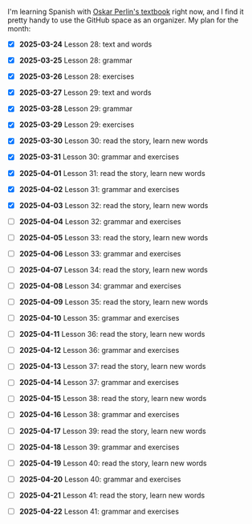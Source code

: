 I'm learning Spanish with [Oskar Perlin's textbook][1] right now, and I find it pretty handy to use the GitHub space as an organizer. My plan for the month:

- [x] **2025-03-24** Lesson 28: text and words
- [x] **2025-03-25** Lesson 28: grammar
- [x] **2025-03-26** Lesson 28: exercises
- [x] **2025-03-27** Lesson 29: text and words
- [x] **2025-03-28** Lesson 29: grammar
- [x] **2025-03-29** Lesson 29: exercises
- [x] **2025-03-30** Lesson 30: read the story, learn new words
- [x] **2025-03-31** Lesson 30: grammar and exercises
- [x] **2025-04-01** Lesson 31: read the story, learn new words
- [x] **2025-04-02** Lesson 31: grammar and exercises
- [x] **2025-04-03** Lesson 32: read the story, learn new words
- [ ] **2025-04-04** Lesson 32: grammar and exercises
- [ ] **2025-04-05** Lesson 33: read the story, learn new words
- [ ] **2025-04-06** Lesson 33: grammar and exercises
- [ ] **2025-04-07** Lesson 34: read the story, learn new words
- [ ] **2025-04-08** Lesson 34: grammar and exercises
- [ ] **2025-04-09** Lesson 35: read the story, learn new words
- [ ] **2025-04-10** Lesson 35: grammar and exercises
- [ ] **2025-04-11** Lesson 36: read the story, learn new words
- [ ] **2025-04-12** Lesson 36: grammar and exercises
- [ ] **2025-04-13** Lesson 37: read the story, learn new words
- [ ] **2025-04-14** Lesson 37: grammar and exercises
- [ ] **2025-04-15** Lesson 38: read the story, learn new words
- [ ] **2025-04-16** Lesson 38: grammar and exercises
- [ ] **2025-04-17** Lesson 39: read the story, learn new words
- [ ] **2025-04-18** Lesson 39: grammar and exercises
- [ ] **2025-04-19** Lesson 40: read the story, learn new words
- [ ] **2025-04-20** Lesson 40: grammar and exercises
- [ ] **2025-04-21** Lesson 41: read the story, learn new words
- [ ] **2025-04-22** Lesson 41: grammar and exercises


  [1]: https://github.com/vitalizzare/oskar_perlin_spanish.git
